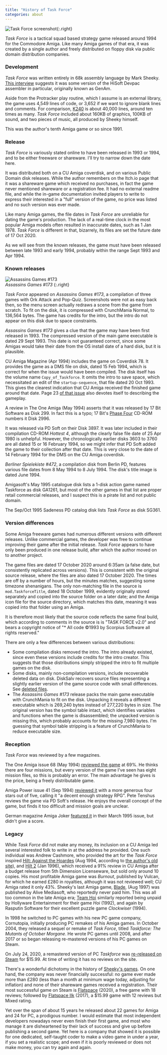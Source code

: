 ```yaml
---
title: "History of Task Force"
categories: about
---
```


![Task Force screenshot](../images/taskforce1.png "Task Force screenshot"){:.right}

_Task Force_ is a tactical squad based strategy game released around 1994 for
the Commodore Amiga. Like many Amiga games of that era, it was created by a
single author and freely distributed on floppy disk via public domain
distribution companies.

### Development

_Task Force_ was written entirely in 68k assembly language by Mark Sheeky.
[This interview](https://www.amigapd.com/interview-mark-sheeky.html) suggests it
was some version of the HiSoft Devpac assembler in particular, originally known
as GenAm.

Aside from the Protracker play routine, which I assume is an external library,
the game uses 4,549 lines of code, or 3,652 if we want to ignore blank lines and
comments. For comparison, [K240](https://tetracorp.github.io/k240/) is about
40,000 lines, around ten times as many. _Task Force_ included about 160KB of
graphics, 100KB of sound, and two pieces of music, all produced by Sheeky
himself.

This was the author's tenth Amiga game or so since 1991.

### Release

_Task Force_ is variously stated online to have been released in 1993 or 1994,
and to be either freeware or shareware. I'll try to narrow down the date here.

It was distributed both on a CU Amiga coverdisk, and on various Public Domain
disk releases. While the author remembers on the Itch.io page that it was a
shareware game which received no purchases, in fact the game never mentioned
shareware or a registration fee. It had no external readme file, and while the
in-game documentation invited players to write to express their interested in a
"full" version of the game, no price was listed and no such version was ever
made.

Like many Amiga games, the file dates in _Task Force_ are unreliable for dating
the game's production. The lack of a real-time clock in the most popular Amiga
models often resulted in inaccurate dates, such as 1 Jan 1978. _Task Force_ is
different in that, bizarrely, its files are set the future date of 17 Oct 2020.

As we will see from the known releases, the game must have been released between
late 1993 and early 1994, probably within the range Sept 1993 and Apr 1994.

### Known releases

![Assassins Games #173](../images/assassins173.png "Assassins Games #173")<br>_Assassins Games #173_
{:.right}

_Task Force_ appeared on _Assassins Games #173_, a compilation of three games
with Ork Attack and Pop-Quiz. Screenshots were not as easy back then, so the
menu screen actually redraws a scene from the game from scratch. To fit on the
disk, it is compressed with CrunchMania Normal, to 136,564 bytes. The game has
credits for the intro, but the intro do not appear on this disk due to space
constraints.

_Assassins Games #173_ gives a clue that the game may have been first released
in 1993. The compressed version of the main game executable is dated
29 Sept 1993. This date is not guaranteed correct, since some Amigas would take
their date from the OS install date of a hard disk, but it is plausible.

CU Amiga Magazine (Apr 1994) includes the game on Coverdisk 78.
It provides the game as a DMS file on disk, dated 15 Feb 1994, which is correct
for when the issue would have been compiled. The disk itself has the volume name
`Copy_of_Taskforce`. It omits the intro to save space, which necessitated an
edit of the `startup-sequence`, that file dated 20 Oct 1993. This gives the
clearest indication that CU Amiga received the finished game around that date.
Page 23 [of that issue](https://amr.abime.net/issue_614_pages) also
devotes itself to describing the gameplay.

A review in The One Amiga (May 1994) asserts that it was released by 17 Bit
Software as Disk 299. In fact this is a typo; 17 Bit's 
[Phase Four](https://archive.org/details/17Bit_Phase_Four) CD-ROM numbers it
Disk 2996.

It was released via PD Soft on their Disk 3897. It was later included in their
compilation CD-ROM _Hottest 4_, although the clearly false file date of 25 Apr
1980 is unhelpful. However, the chronologically earlier disks 3603 to 3760 are
all dated 15 or 16 February 1994, so we might infer that PD Soft added the game
to their collection after that date. This is very close to the date of 14
February 1994 for the DMS on the CU Amiga coverdisk.

_Berliner Spielekiste #472_, a compilation disk from Berlin PD, features various
file dates from 8 May 1994 to 8 July 1994. The disk's title image is dated
June 1994.

Amigasoft's May 1995 catalogue disk lists a 1-disk action game named Taskforce
as disk GA1261, but most of the other games in that list are proper retail
commercial releases, and I suspect this is a pirate list and not public domain.

The Sep/Oct 1995 Sadeness PD catalog disk lists _Task Force_ as disk SG361.

### Version differences

Some Amiga freeware games had numerous different versions with different
releases. Unlike commercial games, the developer was free to continue improving
their game after the initial release. _Task Force_ appears to have only been
produced in one release build, after which the author moved on to another
project.

The game files are dated 17 October 2020 around 6:35am (a false date, but
consistently replicated across versions). This is consistent with the original
source release, where the files are also dated 17 October 2020. The times are
off by a number of hours, but the minutes matches, suggesting some timezone
shenanigans. The only non-matching file in the source is `mod.TaskforceTitle`,
dated 18 October 1999, evidently originally stored separately and copied into
the source folder on a later date; and the Amiga icon file for the source
directory, which matches this date, meaning it was copied into that folder using
an Amiga.

It is therefore most likely that the source code reflects the same final build,
which according to comments in the source is is "TASK FORCE v2.0" and bears a
copyright notice of "* All code ©1993 by Scorpius Software all rights reserved."

There are only a few differences between various distributions:

- Some compilation disks removed the intro. The intro already existed, since
  even these versions include credits for the intro creator. This suggests that
  those distributions simply stripped the intro to fit multiple games on the
  disk.
- Some disks, mainly non-compilation versions, include recoverable deleted data
  on disk. DiskSalv recovers source files representing a slightly earlier
  version of the game source code with small differences. See
  [deleted files](../analysis/deleted-files.html).
- The _Assassins Games #173_ release packs the main game executable with
  CrunchMania to fit on the disk. Unpacking it reveals a different executable
  which is 269,240 bytes instead of 277,220 bytes in size. The original version
  has the symbol table intact, which identifies variables and functions when the
  game is disassembled; the unpacked version is missing this, which probably
  accounts for the missing 7,980 bytes. I'm guessing that symbol table stripping
  is a feature of CrunchMania to reduce executable size.

### Reception

_Task Force_ was reviewed by a few magazines.

The One Amiga issue 68 (May 1994)
[reviewed the game](https://amr.abime.net/review_19896) at 69%. He thinks there
are four missions, but every version of the game I've seen has eight mission
files, so this is probably an error. The main advantage he gives is the price,
being a freely distributable game.

Amiga Power issue 41 (Sep 1994)
[reviewed it](https://amr.abime.net/review_18916)
with a more generous four stars out of five, calling it "a decent enough
strategy RPG". Pete Tenshus reviews the game via PD Soft's release. He enjoys
the overall concept of the game, but finds it too difficult and mission goals
are unclear.

German magazine Amiga Joker [featured it](https://amr.abime.net/review_50260)
in their March 1995 issue, but didn't give a score.

### Legacy

While _Task Force_ did not make any money, its inclusion on a CU Amiga led
several interested folk to write in at the address he provided. One such
individual was Andrew Cashmore, who provided the art for the _Task Force_
inspired
[Hilt: Against the Hoardes](https://marksheeky.itch.io/hilt-against-the-hoa)
(Aug 1994, according to
[the author's old site](https://web.archive.org/web/20080723134349fw_/http://www.cornutopia.co.uk/mark/software001.php)),
and 
[Hilt 2](https://marksheeky.itch.io/hilt-ii) (Jan 1996), which received a 91%
review in CU Amiga after a budget release from 5th Dimension Licenseware,
but sold only around 10 copies.
His most profitable Amiga game was _Burnout_, published by Vulcan, for which he
earned £280 in royalties, although it was not reviewed well; CU Amiga rated it
only 43%.
Sheeky's last Amiga game,
[Blade](https://marksheeky.itch.io/blade), (Aug 1997) was published by Alive
Mediasoft, who reportedly never paid him. This was all too common in the late
Amiga era; 
[Team Hoi](https://archive.org/details/team-hoi-games-retrogaming-retrospective)
similarly reported being unpaid by Hollyware Entertainment for their game _Hoi_
(1992), and again by Rasputin Software for their excellent puzzle game
_Clockwiser_ (1994).

In 1998 he switched to PC games with his new PC game company, Cornutopia,
initially producing PC remakes of his Amiga games. In October 2004, they
released a sequel or remake of _Task Force_, titled _Taskforce: The Mutants of
October Morgane_. He wrote PC games until 2008, and after 2017 or so began
releasing re-mastered versions of his PC games on Steam.

On July 24, 2020, a remastered version of PC _Taskforce_ was
[re-released on Steam](https://store.steampowered.com/app/1291150/Taskforce_The_Mutants_of_October_Morgane/)
for $15.99. At time of writing it has no reviews on the site.

There's a wonderful dichotomy in the history of
[Sheeky's games](https://www.lemonamiga.com/games/list.php?list_year_option=equal&list_publisher=Scorpius&list_adult=no).
On one hand, the company was never financially successful: no game ever made
more than £280 (less than a month at minimum wage today, adjusting for
inflation) and none of their shareware games received a registration.
Their most successful game on Steam is
[Flatspace](https://store.steampowered.com/app/1210780/Flatspace/) (2020), a
free game with 18 reviews; followed by
[Flatspace IIk](https://store.steampowered.com/app/585430/Flatspace_IIk/)
(2017), a $15.99 game with 12 reviews but Mixed rating.

Yet over the span of about 15 years he released about 22 games for Amiga and 24
for PC, a prodigous number. I would estimate that most independent developers
nowadays never even finish their first game, and most who manage it are
disheartened by their lack of success and give up before publishing a second
game. Yet here is a company that showed it is possible for one dedicated,
self-taught coder to make a video game in under a year, if you set a realistic
scope; and even if it is poorly reviewed or does not make money, you can try
again and again.
